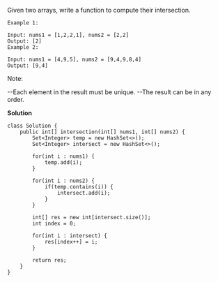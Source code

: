 Given two arrays, write a function to compute their intersection.

```
Example 1:

Input: nums1 = [1,2,2,1], nums2 = [2,2]
Output: [2]
Example 2:

Input: nums1 = [4,9,5], nums2 = [9,4,9,8,4]
Output: [9,4]
```

Note:

--Each element in the result must be unique.
--The result can be in any order.

**Solution**

```
class Solution {
    public int[] intersection(int[] nums1, int[] nums2) {
        Set<Integer> temp = new HashSet<>();
        Set<Integer> intersect = new HashSet<>();
        
        for(int i : nums1) {
            temp.add(i);
        }
        
        for(int i : nums2) {
            if(temp.contains(i)) {
                intersect.add(i);
            }
        }
        
        int[] res = new int[intersect.size()];
        int index = 0;
        
        for(int i : intersect) {
            res[index++] = i;
        }
        
        return res;
    }
}
```

